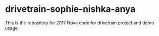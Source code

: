 # drivetrain-sophie-nishka-anya

This is the repository for 2017 Nova code for drivetrain project and demo usage
